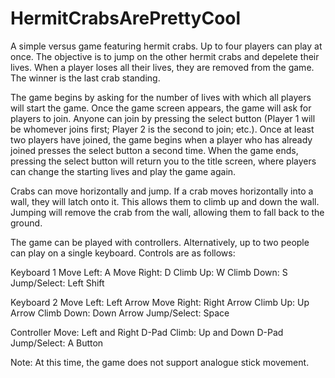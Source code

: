 HermitCrabsArePrettyCool
========================

A simple versus game featuring hermit crabs. Up to four players can play at once. The objective is to jump on the other hermit crabs and depelete their lives. When a player loses all their lives, they are removed from the game. The winner is the last crab standing.

The game begins by asking for the number of lives with which all players will start the game. Once the game screen appears, the game will ask for players to join. Anyone can join by pressing the select button (Player 1 will be whomever joins first; Player 2 is the second to join; etc.). Once at least two players have joined, the game begins when a player who has already joined presses the select button a second time. When the game ends, pressing the select button will return you to the title screen, where players can change the starting lives and play the game again.

Crabs can move horizontally and jump. If a crab moves horizontally into a wall, they will latch onto it. This allows them to climb up and down the wall. Jumping will remove the crab from the wall, allowing them to fall back to the ground.

The game can be played with controllers. Alternatively, up to two people can play on a single keyboard. Controls are as follows:

Keyboard 1
Move Left: A
Move Right: D
Climb Up: W
Climb Down: S
Jump/Select: Left Shift

Keyboard 2
Move Left: Left Arrow
Move Right: Right Arrow
Climb Up: Up Arrow
Climb Down: Down Arrow
Jump/Select: Space

Controller
Move: Left and Right D-Pad
Climb: Up and Down D-Pad
Jump/Select: A Button

Note: At this time, the game does not support analogue stick movement.

